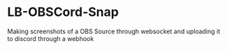 # LB-OBSCord-Snap
 Making screenshots of a OBS Source through websocket and uploading it to discord through a webhook
